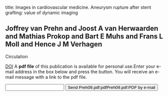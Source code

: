 title: Images in cardiovascular medicine. Aneurysm rupture after stent grafting: value of dynamic imaging

## Joffrey van Prehn and Joost A van Herwaarden and Mathias Prokop and Bart E Muhs and Frans L Moll and Hence J M Verhagen
Circulation

<a href="https://doi.org/10.1161/CIRCULATIONAHA.108.821934">DOI</a>
A <b>pdf file</b> of this publication is available for personal use.Enter your e-mail address in the box below and press the button. You will receive an e-mail message with a link to the pdf file.
<form action="sender.php">  <input type="text" name="email">  <input type="submit" value="Send Preh09.pdf:pdfPreh09.pdf:PDF by e-mail"></form>